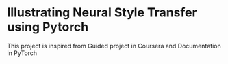 # Illustrating Neural Style Transfer using Pytorch

This project is inspired from Guided project in Coursera and Documentation in PyTorch


